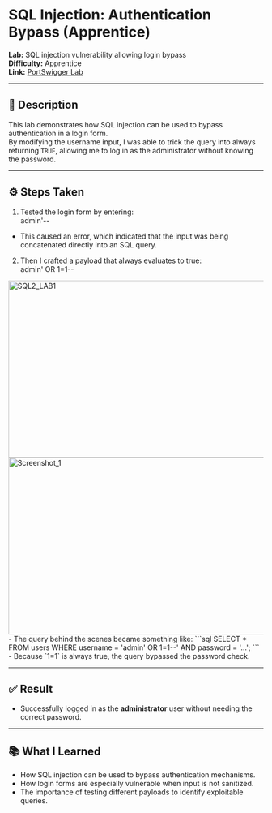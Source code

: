 # SQL Injection: Authentication Bypass (Apprentice)

**Lab:** SQL injection vulnerability allowing login bypass  
**Difficulty:** Apprentice  
**Link:** [PortSwigger Lab](https://portswigger.net/web-security/sql-injection/lab-login-bypass)  

---

## 📝 Description
This lab demonstrates how SQL injection can be used to bypass authentication in a login form.  
By modifying the username input, I was able to trick the query into always returning `TRUE`, allowing me to log in as the administrator without knowing the password.  

---

## ⚙️ Steps Taken
1. Tested the login form by entering:  
admin'--
- This caused an error, which indicated that the input was being concatenated directly into an SQL query.  

2. Then I crafted a payload that always evaluates to true:  
admin' OR 1=1--
<img width="700" height="349" alt="SQL2_LAB1" src="https://github.com/user-attachments/assets/560d132c-7000-43d9-8ede-a05043071bce" />
<img width="700" height="349" alt="Screenshot_1" src="https://github.com/user-attachments/assets/f57c3ac4-9ed5-4064-8271-b03a9ccf28ac" />
- The query behind the scenes became something like:  
  ```sql
  SELECT * FROM users WHERE username = 'admin' OR 1=1--' AND password = '...';
  ```  
- Because `1=1` is always true, the query bypassed the password check.  

---

## ✅ Result
- Successfully logged in as the **administrator** user without needing the correct password.  

---

## 📚 What I Learned
- How SQL injection can be used to bypass authentication mechanisms.  
- How login forms are especially vulnerable when input is not sanitized.  
- The importance of testing different payloads to identify exploitable queries.  

